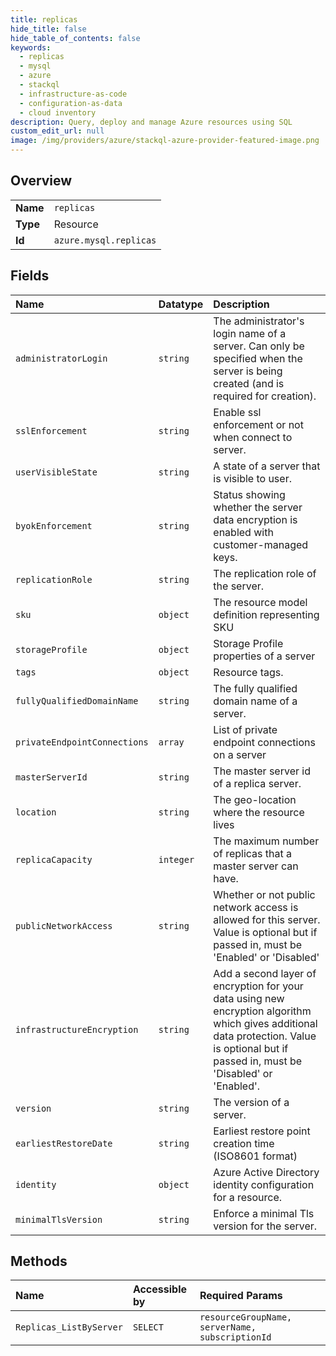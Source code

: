```yaml
---
title: replicas
hide_title: false
hide_table_of_contents: false
keywords:
  - replicas
  - mysql
  - azure    
  - stackql
  - infrastructure-as-code
  - configuration-as-data
  - cloud inventory
description: Query, deploy and manage Azure resources using SQL
custom_edit_url: null
image: /img/providers/azure/stackql-azure-provider-featured-image.png
---
```

  
    

## Overview
<table><tbody>
<tr><td><b>Name</b></td><td><code>replicas</code></td></tr>
<tr><td><b>Type</b></td><td>Resource</td></tr>
<tr><td><b>Id</b></td><td><code>azure.mysql.replicas</code></td></tr>
</tbody></table>

## Fields
| Name | Datatype | Description |
|:-----|:---------|:------------|
| `administratorLogin` | `string` | The administrator's login name of a server. Can only be specified when the server is being created (and is required for creation). |
| `sslEnforcement` | `string` | Enable ssl enforcement or not when connect to server. |
| `userVisibleState` | `string` | A state of a server that is visible to user. |
| `byokEnforcement` | `string` | Status showing whether the server data encryption is enabled with customer-managed keys. |
| `replicationRole` | `string` | The replication role of the server. |
| `sku` | `object` | The resource model definition representing SKU |
| `storageProfile` | `object` | Storage Profile properties of a server |
| `tags` | `object` | Resource tags. |
| `fullyQualifiedDomainName` | `string` | The fully qualified domain name of a server. |
| `privateEndpointConnections` | `array` | List of private endpoint connections on a server |
| `masterServerId` | `string` | The master server id of a replica server. |
| `location` | `string` | The geo-location where the resource lives |
| `replicaCapacity` | `integer` | The maximum number of replicas that a master server can have. |
| `publicNetworkAccess` | `string` | Whether or not public network access is allowed for this server. Value is optional but if passed in, must be 'Enabled' or 'Disabled' |
| `infrastructureEncryption` | `string` | Add a second layer of encryption for your data using new encryption algorithm which gives additional data protection. Value is optional but if passed in, must be 'Disabled' or 'Enabled'. |
| `version` | `string` | The version of a server. |
| `earliestRestoreDate` | `string` | Earliest restore point creation time (ISO8601 format) |
| `identity` | `object` | Azure Active Directory identity configuration for a resource. |
| `minimalTlsVersion` | `string` | Enforce a minimal Tls version for the server. |
## Methods
| Name | Accessible by | Required Params |
|:-----|:--------------|:----------------|
| `Replicas_ListByServer` | `SELECT` | `resourceGroupName, serverName, subscriptionId` |
